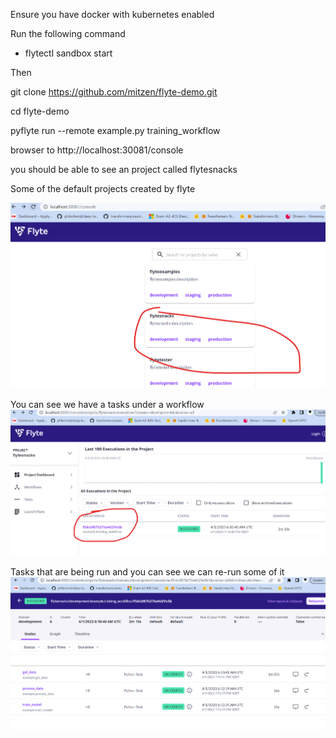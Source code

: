 
Ensure you have docker with kubernetes enabled 

Run the following command 

- flytectl sandbox start

Then 

git clone https://github.com/mitzen/flyte-demo.git

cd flyte-demo 

pyflyte run --remote example.py training_workflow

browser to http://localhost:30081/console

you should be able to see an project called flytesnacks

Some of the default projects created by flyte

![alt text](https://github.com/mitzen/flyte-demo/blob/main/1.png?raw=true)

You can see we have a tasks under a workflow 
![alt text](https://github.com/mitzen/flyte-demo/blob/main/2.png?raw=true)

Tasks that are being run and you can see we can re-run some of it
![alt text](https://github.com/mitzen/flyte-demo/blob/main/3.png?raw=true)

